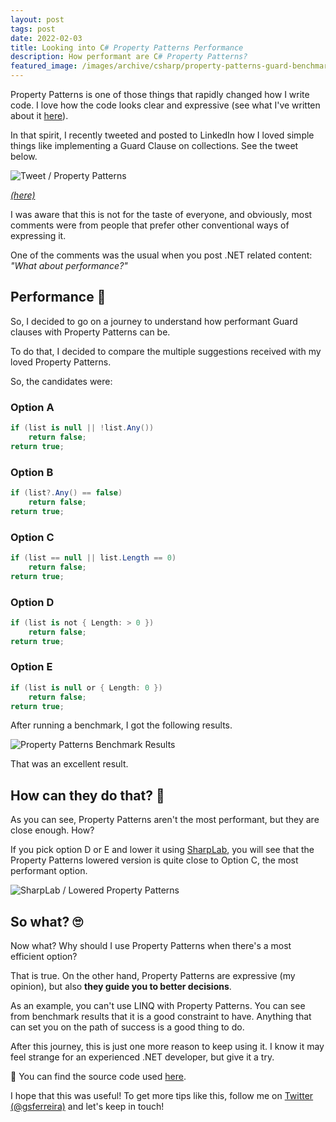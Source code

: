 ```yaml
---
layout: post
tags: post
date: 2022-02-03
title: Looking into C# Property Patterns Performance
description: How performant are C# Property Patterns?
featured_image: /images/archive/csharp/property-patterns-guard-benchmark.png
---
```


Property Patterns is one of those things that rapidly changed how I write code. I love how the code looks clear and expressive (see what I've written about it [here](https://guiferreira.me/archive/2021/expressive-c-code-with-property-patterns/)).

In that spirit, I recently tweeted and posted to LinkedIn how I loved simple things like implementing a Guard Clause on collections. See the tweet below.

![Tweet / Property Patterns](/images/archive/tweets/property-patterns.png)

_[(here)](https://twitter.com/gsferreira/status/1486625607895109635)_

I was aware that this is not for the taste of everyone, and obviously, most comments were from people that prefer other conventional ways of expressing it.

One of the comments was the usual when you post .NET related content: _"What about performance?"_

## Performance 🚀

So, I decided to go on a journey to understand how performant Guard clauses with Property Patterns can be.

To do that, I decided to compare the multiple suggestions received with my loved Property Patterns.

So, the candidates were:

### Option A

```csharp
if (list is null || !list.Any())
    return false;
return true;
```

### Option B

```csharp
if (list?.Any() == false)
    return false;
return true;
```

### Option C

```csharp
if (list == null || list.Length == 0)
    return false;
return true;
```

### Option D

```csharp
if (list is not { Length: > 0 })
    return false;
return true;
```

### Option E

```csharp
if (list is null or { Length: 0 })
    return false;
return true;
```

After running a benchmark, I got the following results.

![Property Patterns Benchmark Results](/images/archive/csharp/property-patterns-guard-benchmark-results.png)

That was an excellent result.

## How can they do that? 🤔

As you can see, Property Patterns aren't the most performant, but they are close enough. How?

If you pick option D or E and lower it using [SharpLab](https://sharplab.io/), you will see that the Property Patterns lowered version is quite close to Option C, the most performant option.

![SharpLab / Lowered Property Patterns](/images/archive/csharp/lowered-property-patterns.png)

## So what? 🙄

Now what? Why should I use Property Patterns when there's a most efficient option?

That is true. On the other hand, Property Patterns are expressive (my opinion), but also **they guide you to better decisions**.

As an example, you can't use LINQ with Property Patterns. You can see from benchmark results that it is a good constraint to have. Anything that can set you on the path of success is a good thing to do.

After this journey, this is just one more reason to keep using it. I know it may feel strange for an experienced .NET developer, but give it a try.

🔗 You can find the source code used [here](https://github.com/gsferreira/dotnet-playground/tree/main/Optimizations/PropertyPatternsBenchmark).

I hope that this was useful! To get more tips like this, follow me on [Twitter (@gsferreira)](https://twitter.com/gsferreira) and let's keep in touch!
